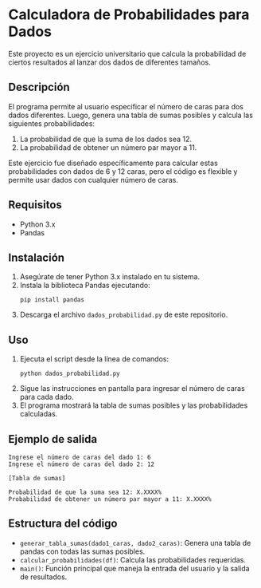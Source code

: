 # Calculadora de Probabilidades para Dados

Este proyecto es un ejercicio universitario que calcula la probabilidad de ciertos resultados al lanzar dos dados de diferentes tamaños.

## Descripción

El programa permite al usuario especificar el número de caras para dos dados diferentes. Luego, genera una tabla de sumas posibles y calcula las siguientes probabilidades:

1. La probabilidad de que la suma de los dados sea 12.
2. La probabilidad de obtener un número par mayor a 11.

Este ejercicio fue diseñado específicamente para calcular estas probabilidades con dados de 6 y 12 caras, pero el código es flexible y permite usar dados con cualquier número de caras.

## Requisitos

- Python 3.x
- Pandas

## Instalación

1. Asegúrate de tener Python 3.x instalado en tu sistema.
2. Instala la biblioteca Pandas ejecutando:
   ```
   pip install pandas
   ```
3. Descarga el archivo `dados_probabilidad.py` de este repositorio.

## Uso

1. Ejecuta el script desde la línea de comandos:
   ```
   python dados_probabilidad.py
   ```
2. Sigue las instrucciones en pantalla para ingresar el número de caras para cada dado.
3. El programa mostrará la tabla de sumas posibles y las probabilidades calculadas.

## Ejemplo de salida

```
Ingrese el número de caras del dado 1: 6
Ingrese el número de caras del dado 2: 12

[Tabla de sumas]

Probabilidad de que la suma sea 12: X.XXXX%
Probabilidad de obtener un número par mayor a 11: X.XXXX%
```

## Estructura del código

- `generar_tabla_sumas(dado1_caras, dado2_caras)`: Genera una tabla de pandas con todas las sumas posibles.
- `calcular_probabilidades(df)`: Calcula las probabilidades requeridas.
- `main()`: Función principal que maneja la entrada del usuario y la salida de resultados.
